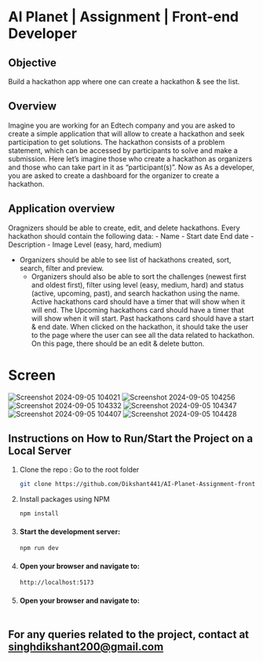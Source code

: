 # AI Planet | Assignment | Front-end Developer

## Objective


Build a hackathon app where one can create a hackathon & see the list.

## Overview

Imagine you are working for an Edtech company and you are asked to create
a simple application that will allow to create a hackathon and seek participation to get
solutions. The hackathon consists of a problem statement, which can be accessed by
participants to solve and make a submission. Here let’s imagine those who create a
hackathon as organizers and those who can take part in it as “participant(s)”. Now as
As a developer, you are asked to create a dashboard for the organizer to create a hackathon.

## Application overview

Oragnizers should be able to create, edit, and delete hackathons.
  Every hackathon should contain the following data:
    - Name
    - Start date 
    End date
    - Description
    - Image
    Level (easy, hard, medium)

- Organizers should be able to see list of hackathons created, sort, search, filter and preview. 
  - Organizers should also be able to sort the challenges (newest first and oldest first), filter using level (easy, medium, hard) and status (active, upcoming, past), and search hackathon using the name.
  Active hackathons card should have a timer that will show when it will end.
The Upcoming hackathons card should have a timer that will show when it will start.
  Past hackathons card should have a start & end date.
  When clicked on the hackathon, it should take the user to the page where the user can see all the data related to hackathon.
    On this page, there should be an edit & delete button.


# Screen 
![Screenshot 2024-09-05 104021](https://github.com/user-attachments/assets/49affd93-9f66-420d-ac07-9d9eb5d7be4a)
![Screenshot 2024-09-05 104256](https://github.com/user-attachments/assets/ec7582bc-7a25-499c-9afe-9c69f870f1e9)
![Screenshot 2024-09-05 104332](https://github.com/user-attachments/assets/32572c8c-f1eb-4157-93e1-c54781a19871)
![Screenshot 2024-09-05 104347](https://github.com/user-attachments/assets/8d6ddd2d-03ee-425f-9d8e-39826e26c11c)
![Screenshot 2024-09-05 104407](https://github.com/user-attachments/assets/d3f7d846-35eb-45d5-90ea-2ab2c63e0eac)
![Screenshot 2024-09-05 104428](https://github.com/user-attachments/assets/ba599754-f992-4ab1-973e-b556c0497f53)



##  Instructions on How to Run/Start the Project on a Local Server

1. Clone the repo : Go to the root folder
   ```sh
   git clone https://github.com/Dikshant441/AI-Planet-Assignment-fronteng.git
   ```
2. Install packages using NPM

   ```sh
   npm install
   ```

3. #### Start the development server:
    ```bash
    npm run dev
    ```
4. #### Open your browser and navigate to:
     ```bash
    http://localhost:5173
    ```
5. #### Open your browser and navigate to:
     ```bash
    
    ```
## For any queries related to the project, contact at singhdikshant200@gmail.com
